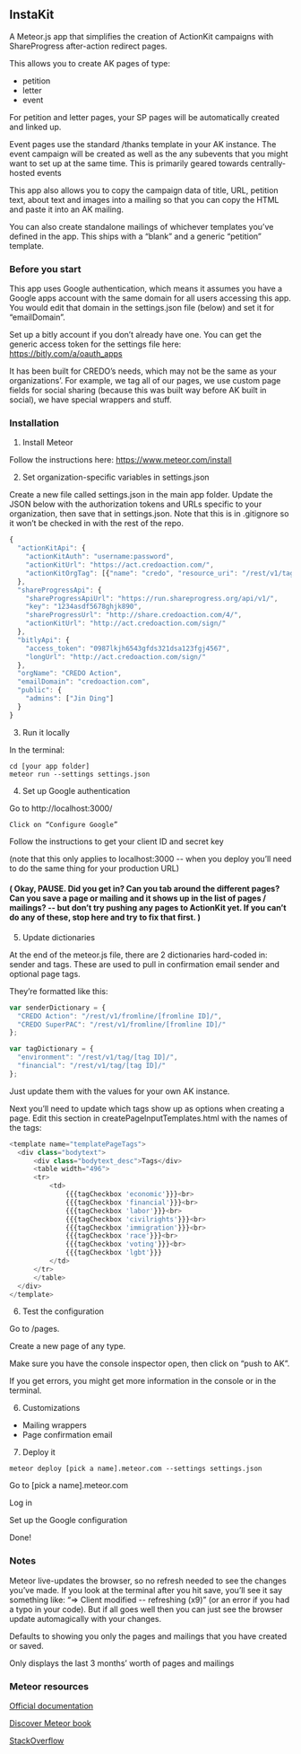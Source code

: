 ## InstaKit

A Meteor.js app that simplifies the creation of ActionKit campaigns with ShareProgress after-action redirect pages.

This allows you to create AK pages of type:
* petition
* letter
* event

For petition and letter pages, your SP pages will be automatically created and linked up.

Event pages use the standard /thanks template in your AK instance. The event campaign will be created as well as the any subevents that you might want to set up at the same time. This is primarily geared towards centrally-hosted events

This app also allows you to copy the campaign data of title, URL, petition text, about text and images into a mailing so that you can copy the HTML and paste it into an AK mailing.

You can also create standalone mailings of whichever templates you’ve defined in the app. This ships with a “blank” and a generic “petition” template.

### Before you start

This app uses Google authentication, which means it assumes you have a Google apps account with the same domain for all users accessing this app. You would edit that domain in the settings.json file (below) and set it for “emailDomain”.

Set up a bitly account if you don’t already have one. You can get the generic access token for the settings file here: https://bitly.com/a/oauth_apps

It has been built for CREDO’s needs, which may not be the same as your organizations’. For example, we tag all of our pages, we use custom page fields for social sharing (because this was built way before AK built in social), we have special wrappers and stuff.

### Installation

1. Install Meteor
	
  Follow the instructions here: https://www.meteor.com/install

2. Set organization-specific variables in settings.json

  Create a new file called settings.json in the main app folder. Update the JSON below with the authorization tokens and URLs specific to your organization, then save that in settings.json. Note that this is in .gitignore so it won’t be checked in with the rest of the repo. 

  ``` javascript
  {
    "actionKitApi": {
      "actionKitAuth": "username:password",
      "actionKitUrl": "https://act.credoaction.com/",
      "actionKitOrgTag": [{"name": "credo", "resource_uri": "/rest/v1/tag/32/"}]
    },
    "shareProgressApi": {
      "shareProgressApiUrl": "https://run.shareprogress.org/api/v1/",
      "key": "1234asdf5678ghjk890",
      "shareProgressUrl": "http://share.credoaction.com/4/",
      "actionKitUrl": "http://act.credoaction.com/sign/"
    },
    "bitlyApi": {
      "access_token": "0987lkjh6543gfds321dsa123fgj4567",
      "longUrl": "http://act.credoaction.com/sign/"
    },
    "orgName": "CREDO Action",
    "emailDomain": "credoaction.com",
    "public": {
      "admins": ["Jin Ding"]
    }
  }
  ```

3. Run it locally

  In the terminal:

  ```
  cd [your app folder]
  meteor run --settings settings.json
  ```

4. Set up Google authentication

  Go to http://localhost:3000/

	Click on “Configure Google”

  Follow the instructions to get your client ID and secret key

  (note that this only applies to localhost:3000 -- when you deploy you’ll need to do the same thing for your production URL)

  #### ( Okay, PAUSE. Did you get in? Can you tab around the different pages? Can you save a page or mailing and it shows up in the list of pages / mailings? -- but don’t try pushing any pages to ActionKit yet. If you can’t do any of these, stop here and try to fix that first. )

5. Update dictionaries

  At the end of the meteor.js file, there are 2 dictionaries hard-coded in: sender and tags. These are used to pull in confirmation email sender and optional page tags.

  They’re formatted like this:

  ``` javascript
  var senderDictionary = {
  	"CREDO Action": "/rest/v1/fromline/[fromline ID]/",
  	"CREDO SuperPAC": "/rest/v1/fromline/[fromline ID]/"
  };

  var tagDictionary = {
    "environment": "/rest/v1/tag/[tag ID]/",
    "financial": "/rest/v1/tag/[tag ID]/"
  };
  ```
  Just update them with the values for your own AK instance.

  Next you’ll need to update which tags show up as options when creating a page. Edit this section in createPageInputTemplates.html with the names of the tags:

  ``` javascript
  <template name="templatePageTags">
  	<div class="bodytext">
  		<div class="bodytext_desc">Tags</div>
  		<table width="496">
  		<tr>
  			<td>
  				{{{tagCheckbox 'economic'}}}<br>
  				{{{tagCheckbox 'financial'}}}<br>
  				{{{tagCheckbox 'labor'}}}<br>
  				{{{tagCheckbox 'civilrights'}}}<br>
  				{{{tagCheckbox 'immigration'}}}<br>
  				{{{tagCheckbox 'race'}}}<br>
  				{{{tagCheckbox 'voting'}}}<br>
  				{{{tagCheckbox 'lgbt'}}}
  			</td>
  		</tr>
  		</table>
  	</div>
  </template>
  ```

6. Test the configuration

  Go to /pages.

  Create a new page of any type.

  Make sure you have the console inspector open, then click on “push to AK”.

  If you get errors, you might get more information in the console or in the terminal.

6. Customizations
  * Mailing wrappers
  * Page confirmation email

7. Deploy it

  `meteor deploy [pick a name].meteor.com --settings settings.json`

  Go to [pick a name].meteor.com

  Log in
  
  Set up the Google configuration
  
  Done!
  
### Notes

Meteor live-updates the browser, so no refresh needed to see the changes you’ve made. If you look at the terminal after you hit save, you’ll see it say something like: “=> Client modified -- refreshing (x9)” (or an error if you had a typo in your code). But if all goes well then you can just see the browser update automagically with your changes.

Defaults to showing you only the pages and mailings that you have created or saved.

Only displays the last 3 months’ worth of pages and mailings

### Meteor resources

[Official documentation](http://docs.meteor.com/#/full/quickstart)

[Discover Meteor book](https://www.discovermeteor.com/)

[StackOverflow](https://stackoverflow.com/questions/tagged/meteor)
